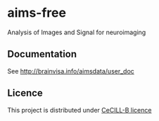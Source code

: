 # aims-free
Analysis of Images and Signal for neuroimaging

## Documentation

See http://brainvisa.info/aimsdata/user_doc

## Licence

This project is distributed under [CeCILL-B licence](http://www.cecill.info/licences/Licence_CeCILL-B_V1-en.html)
